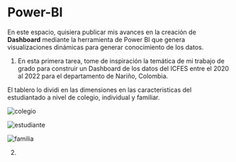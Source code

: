# Power-BI

En este espacio, quisiera publicar mis avances en la creación de **Dashboard** mediante la herramienta de Power BI que genera visualizaciones dinámicas para generar conocimiento de los datos.

1. En esta primera tarea, tome de inspiración la temática de mi trabajo de grado para construir un Dashboard de los datos del ICFES entre el 2020 al 2022 para el departamento de Nariño, Colombia.

El tablero lo dividi en las dimensiones en las caracteristicas del estudiantado a nivel de colegio, individual y familiar.

![colegio](https://github.com/liliandsr/Power-BI/assets/90107185/31290cfd-0558-492d-8525-fd8d54d1bdb6)

![estudiante](https://github.com/liliandsr/Power-BI/assets/90107185/43c13871-d6b2-4820-9b27-8dc0b3a52158)

![familia](https://github.com/liliandsr/Power-BI/assets/90107185/31d86c47-7f2b-4e5b-812c-a69209b6409c)

2. 


